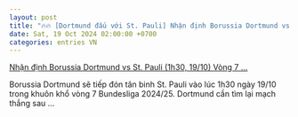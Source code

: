 ```yaml
---
layout: post
title: "🔥🔥 [Dortmund đấu với St. Pauli] Nhận định Borussia Dortmund vs St. Pauli (1h30, 19/10) Vòng 7 ..."
date: Sat, 19 Oct 2024 02:00:00 +0700
categories: entries VN
---
```

[Nhận định Borussia Dortmund vs St. Pauli (1h30, 19/10) Vòng 7 ...](https://kinhtechungkhoan.vn/nhan-dinh-borussia-dortmund-vs-st-pauli-1h30-1910-vong-7-bundesliga-keo-sau-tin-tuyet-doi-dortmund-254583.html)

Borussia Dortmund sẽ tiếp đón tân binh St. Pauli vào lúc 1h30 ngày 19/10 trong khuôn khổ vòng 7 Bundesliga 2024/25. Dortmund cần tìm lại mạch thắng sau ...

